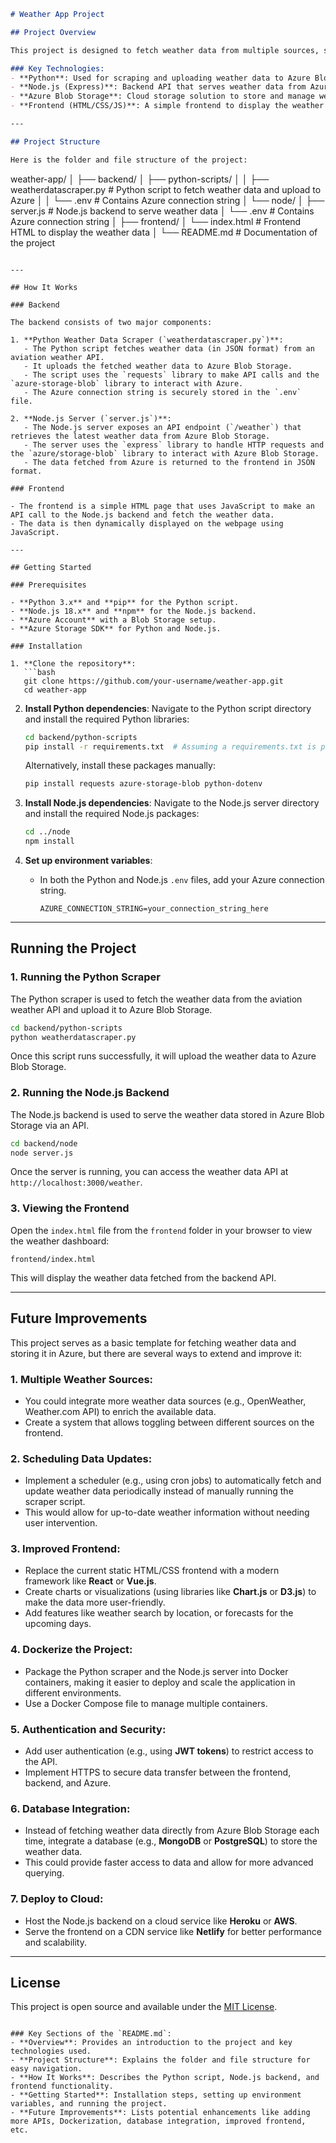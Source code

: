 ```markdown
# Weather App Project

## Project Overview

This project is designed to fetch weather data from multiple sources, store it in Azure Blob Storage, and then serve that data through a Node.js API. The data can be accessed and displayed on a frontend weather dashboard. The project currently uses aviation weather data, but it can be easily expanded to pull data from multiple weather sources and services.

### Key Technologies:
- **Python**: Used for scraping and uploading weather data to Azure Blob Storage.
- **Node.js (Express)**: Backend API that serves weather data from Azure.
- **Azure Blob Storage**: Cloud storage solution to store and manage weather data.
- **Frontend (HTML/CSS/JS)**: A simple frontend to display the weather data fetched from the backend.

---

## Project Structure

Here is the folder and file structure of the project:

```
weather-app/
│
├── backend/
│   ├── python-scripts/
│   │   ├── weatherdatascraper.py   # Python script to fetch weather data and upload to Azure
│   │   └── .env                    # Contains Azure connection string
│   └── node/
│       ├── server.js               # Node.js backend to serve weather data
│       └── .env                    # Contains Azure connection string
│
├── frontend/
│   └── index.html                  # Frontend HTML to display the weather data
│
└── README.md                        # Documentation of the project
```

---

## How It Works

### Backend

The backend consists of two major components:

1. **Python Weather Data Scraper (`weatherdatascraper.py`)**:
   - The Python script fetches weather data (in JSON format) from an aviation weather API.
   - It uploads the fetched weather data to Azure Blob Storage.
   - The script uses the `requests` library to make API calls and the `azure-storage-blob` library to interact with Azure.
   - The Azure connection string is securely stored in the `.env` file.

2. **Node.js Server (`server.js`)**:
   - The Node.js server exposes an API endpoint (`/weather`) that retrieves the latest weather data from Azure Blob Storage.
   - The server uses the `express` library to handle HTTP requests and the `azure/storage-blob` library to interact with Azure Blob Storage.
   - The data fetched from Azure is returned to the frontend in JSON format.

### Frontend

- The frontend is a simple HTML page that uses JavaScript to make an API call to the Node.js backend and fetch the weather data.
- The data is then dynamically displayed on the webpage using JavaScript.

---

## Getting Started

### Prerequisites

- **Python 3.x** and **pip** for the Python script.
- **Node.js 18.x** and **npm** for the Node.js backend.
- **Azure Account** with a Blob Storage setup.
- **Azure Storage SDK** for Python and Node.js.

### Installation

1. **Clone the repository**:
   ```bash
   git clone https://github.com/your-username/weather-app.git
   cd weather-app
   ```

2. **Install Python dependencies**:
   Navigate to the Python script directory and install the required Python libraries:
   ```bash
   cd backend/python-scripts
   pip install -r requirements.txt  # Assuming a requirements.txt is present
   ```

   Alternatively, install these packages manually:
   ```bash
   pip install requests azure-storage-blob python-dotenv
   ```

3. **Install Node.js dependencies**:
   Navigate to the Node.js server directory and install the required Node.js packages:
   ```bash
   cd ../node
   npm install
   ```

4. **Set up environment variables**:
   - In both the Python and Node.js `.env` files, add your Azure connection string.
     ```
     AZURE_CONNECTION_STRING=your_connection_string_here
     ```

---

## Running the Project

### 1. Running the Python Scraper
The Python scraper is used to fetch the weather data from the aviation weather API and upload it to Azure Blob Storage.

```bash
cd backend/python-scripts
python weatherdatascraper.py
```

Once this script runs successfully, it will upload the weather data to Azure Blob Storage.

### 2. Running the Node.js Backend
The Node.js backend is used to serve the weather data stored in Azure Blob Storage via an API.

```bash
cd backend/node
node server.js
```

Once the server is running, you can access the weather data API at `http://localhost:3000/weather`.

### 3. Viewing the Frontend
Open the `index.html` file from the `frontend` folder in your browser to view the weather dashboard:
```
frontend/index.html
```

This will display the weather data fetched from the backend API.

---

## Future Improvements

This project serves as a basic template for fetching weather data and storing it in Azure, but there are several ways to extend and improve it:

### 1. **Multiple Weather Sources**:
   - You could integrate more weather data sources (e.g., OpenWeather, Weather.com API) to enrich the available data.
   - Create a system that allows toggling between different sources on the frontend.

### 2. **Scheduling Data Updates**:
   - Implement a scheduler (e.g., using cron jobs) to automatically fetch and update weather data periodically instead of manually running the scraper script.
   - This would allow for up-to-date weather information without needing user intervention.

### 3. **Improved Frontend**:
   - Replace the current static HTML/CSS frontend with a modern framework like **React** or **Vue.js**.
   - Create charts or visualizations (using libraries like **Chart.js** or **D3.js**) to make the data more user-friendly.
   - Add features like weather search by location, or forecasts for the upcoming days.

### 4. **Dockerize the Project**:
   - Package the Python scraper and the Node.js server into Docker containers, making it easier to deploy and scale the application in different environments.
   - Use a Docker Compose file to manage multiple containers.

### 5. **Authentication and Security**:
   - Add user authentication (e.g., using **JWT tokens**) to restrict access to the API.
   - Implement HTTPS to secure data transfer between the frontend, backend, and Azure.

### 6. **Database Integration**:
   - Instead of fetching weather data directly from Azure Blob Storage each time, integrate a database (e.g., **MongoDB** or **PostgreSQL**) to store the weather data.
   - This could provide faster access to data and allow for more advanced querying.

### 7. **Deploy to Cloud**:
   - Host the Node.js backend on a cloud service like **Heroku** or **AWS**.
   - Serve the frontend on a CDN service like **Netlify** for better performance and scalability.

---

## License

This project is open source and available under the [MIT License](LICENSE).
```

### Key Sections of the `README.md`:
- **Overview**: Provides an introduction to the project and key technologies used.
- **Project Structure**: Explains the folder and file structure for easy navigation.
- **How It Works**: Describes the Python script, Node.js backend, and frontend functionality.
- **Getting Started**: Installation steps, setting up environment variables, and running the project.
- **Future Improvements**: Lists potential enhancements like adding more APIs, Dockerization, database integration, improved frontend, etc.
